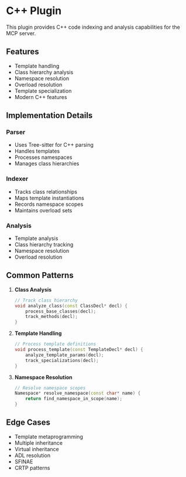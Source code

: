 # C++ Plugin

This plugin provides C++ code indexing and analysis capabilities for the MCP server.

## Features

- Template handling
- Class hierarchy analysis
- Namespace resolution
- Overload resolution
- Template specialization
- Modern C++ features

## Implementation Details

### Parser
- Uses Tree-sitter for C++ parsing
- Handles templates
- Processes namespaces
- Manages class hierarchies

### Indexer
- Tracks class relationships
- Maps template instantiations
- Records namespace scopes
- Maintains overload sets

### Analysis
- Template analysis
- Class hierarchy tracking
- Namespace resolution
- Overload resolution

## Common Patterns

1. **Class Analysis**
   ```cpp
   // Track class hierarchy
   void analyze_class(const ClassDecl* decl) {
       process_base_classes(decl);
       track_methods(decl);
   }
   ```

2. **Template Handling**
   ```cpp
   // Process template definitions
   void process_template(const TemplateDecl* decl) {
       analyze_template_params(decl);
       track_specializations(decl);
   }
   ```

3. **Namespace Resolution**
   ```cpp
   // Resolve namespace scopes
   Namespace* resolve_namespace(const char* name) {
       return find_namespace_in_scope(name);
   }
   ```

## Edge Cases

- Template metaprogramming
- Multiple inheritance
- Virtual inheritance
- ADL resolution
- SFINAE
- CRTP patterns 